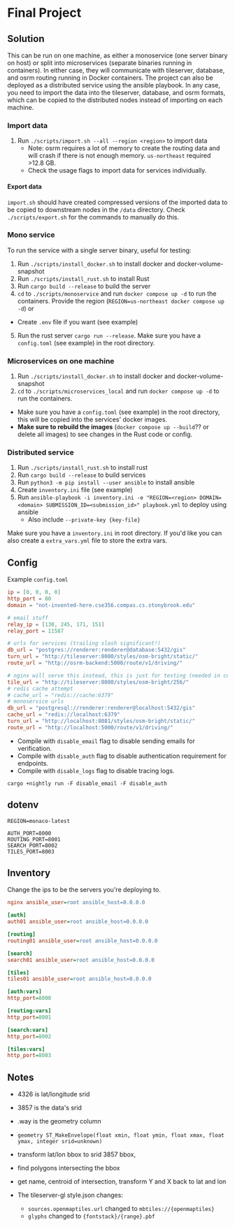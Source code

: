 # Final Project

## Solution

This can be run on one machine, as either a monoservice (one server binary on host)
or split into microservices (separate binaries running in containers). In either
case, they will communicate with tileserver, database, and osrm routing running
in Docker containers.
The project can also be deployed as a distributed service using the ansible
playbook.
In any case, you need to import the data into the tileserver, database, and osrm
formats, which can be copied to the distributed nodes instead of importing on
each machine.

### Import data

1. Run `./scripts/import.sh --all --region <region>` to import data
   * Note: osrm requires a lot of memory to create the routing data and will
   crash if there is not enough memory. `us-northeast` required >12.8 GB.
   * Check the usage flags to import data for services individually.

#### Export data

`import.sh` should have created compressed versions of the imported data to be
copied to downstream nodes in the `/data` directory. Check `./scripts/export.sh`
for the commands to manually do this.

### Mono service 

To run the service with a single server binary, useful for testing:

1. Run `./scripts/install_docker.sh` to install docker and docker-volume-snapshot
2. Run `./scripts/install_rust.sh` to install Rust
3. Run `cargo build --release` to build the server
4. `cd` to `./scripts/monoservice` and run `docker compose up -d` to run the
containers.
  Provide the region (`REGION=us-northeast docker compose up -d`) or
  * Create `.env` file if you want (see example)
5. Run the rust server `cargo run --release`.
  Make sure you have a `config.toml` (see example) in the root directory.

### Microservices on one machine

1. Run `./scripts/install_docker.sh` to install docker and docker-volume-snapshot
2. `cd` to `./scripts/microservices_local` and run `docker compose up -d` to run
the containers.
  * Make sure you have a `config.toml` (see example) in the root directory, this
  will be copied into the services' docker images.
  * **Make sure to rebuild the images** (`docker compose up --build`?? or
  delete all images) to see changes in the Rust code or config.

### Distributed service 

1. Run `./scripts/install_rust.sh` to install rust
2. Run `cargo build --release` to build services
3. Run `python3 -m pip install --user ansible` to install ansible
4. Create `inventory.ini` file (see example)
5. Run `ansible-playbook -i inventory.ini -e "REGION=<region> DOMAIN=<domain> SUBMISSION_ID=<submission_id>" playbook.yml`
to deploy using ansible
   * Also include `--private-key {key-file}`

Make sure you have a `inventory.ini` in root directory.
If you'd like you can also create a `extra_vars.yml` file to store the extra vars. 

## Config

Example `config.toml`

```toml
ip = [0, 0, 0, 0]
http_port = 80
domain = "not-invented-here.cse356.compas.cs.stonybrook.edu"

# email stuff
relay_ip = [130, 245, 171, 151]
relay_port = 11587

# urls for services (trailing slash significant!)
db_url = "postgres://renderer:renderer@database:5432/gis"
turn_url = "http://tileserver:8080/styles/osm-bright/static/"
route_url = "http://osrm-backend:5000/route/v1/driving/"

# nginx will serve this instead, this is just for testing (needed in config still)
tile_url = "http://tileserver:8080/styles/osm-bright/256/"
# redis cache attempt
# cache_url = "redis://cache:6379"
# monoservice urls
db_url = "postgresql://renderer:renderer@localhost:5432/gis"
cache_url = "redis://localhost:6379"
turn_url = "http://localhost:8081/styles/osm-bright/static/"
route_url = "http://localhost:5000/route/v1/driving/"
```

* Compile with `disable_email` flag to disable sending emails for verification.
* Compile with `disable_auth` flag to disable authentication requirement for
endpoints.
* Compile with `disable_logs` flag to disable tracing logs.

```shell
cargo +nightly run -F disable_email -F disable_auth
```

## dotenv

```env
REGION=monaco-latest

AUTH_PORT=8000
ROUTING_PORT=8001
SEARCH_PORT=8002
TILES_PORT=8003
```

## Inventory

Change the ips to be the servers you're deploying to.

```ini
nginx ansible_user=root ansible_host=0.0.0.0

[auth]
auth01 ansible_user=root ansible_host=0.0.0.0

[routing]
routing01 ansible_user=root ansible_host=0.0.0.0

[search]
search01 ansible_user=root ansible_host=0.0.0.0

[tiles]
tiles01 ansible_user=root ansible_host=0.0.0.0

[auth:vars]
http_port=8000

[routing:vars]
http_port=8001

[search:vars]
http_port=8002

[tiles:vars]
http_port=8003
```

## Notes

* 4326 is lat/longitude srid
* 3857 is the data's srid
* .way is the geometry column
* `geometry ST_MakeEnvelope(float xmin, float ymin, float xmax, float ymax, integer srid=unknown)`

* transform lat/lon bbox to srid 3857 bbox,
* find polygons intersecting the bbox
* get name, centroid of intersection, transform Y and X back to lat and lon

* The tileserver-gl style.json changes:
  * `sources.openmaptiles.url` changed to `mbtiles://{openmaptiles}`
  * `glyphs` changed to `{fontstack}/{range}.pbf`